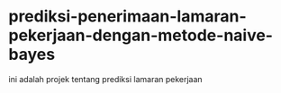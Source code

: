 # prediksi-penerimaan-lamaran-pekerjaan-dengan-metode-naive-bayes
ini adalah projek tentang prediksi lamaran pekerjaan
